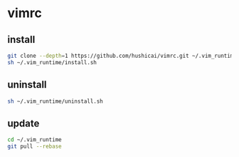 # vimrc

## install

```bash
git clone --depth=1 https://github.com/hushicai/vimrc.git ~/.vim_runtime
sh ~/.vim_runtime/install.sh
```

## uninstall

```bash
sh ~/.vim_runtime/uninstall.sh
```

## update

```bash
cd ~/.vim_runtime
git pull --rebase
```

